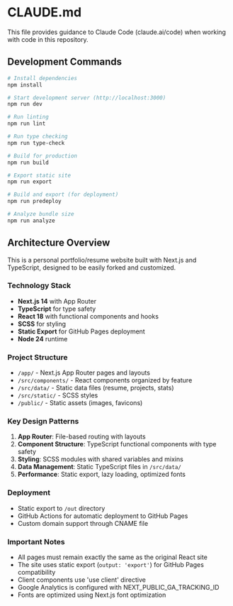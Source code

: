 # CLAUDE.md

This file provides guidance to Claude Code (claude.ai/code) when working with code in this repository.

## Development Commands

```bash
# Install dependencies
npm install

# Start development server (http://localhost:3000)
npm run dev

# Run linting
npm run lint

# Run type checking
npm run type-check

# Build for production
npm run build

# Export static site
npm run export

# Build and export (for deployment)
npm run predeploy

# Analyze bundle size
npm run analyze
```

## Architecture Overview

This is a personal portfolio/resume website built with Next.js and TypeScript, designed to be easily forked and customized.

### Technology Stack
- **Next.js 14** with App Router
- **TypeScript** for type safety
- **React 18** with functional components and hooks
- **SCSS** for styling
- **Static Export** for GitHub Pages deployment
- **Node 24** runtime

### Project Structure
- `/app/` - Next.js App Router pages and layouts
- `/src/components/` - React components organized by feature
- `/src/data/` - Static data files (resume, projects, stats)
- `/src/static/` - SCSS styles
- `/public/` - Static assets (images, favicons)

### Key Design Patterns
1. **App Router**: File-based routing with layouts
2. **Component Structure**: TypeScript functional components with type safety
3. **Styling**: SCSS modules with shared variables and mixins
4. **Data Management**: Static TypeScript files in `/src/data/`
5. **Performance**: Static export, lazy loading, optimized fonts

### Deployment
- Static export to `/out` directory
- GitHub Actions for automatic deployment to GitHub Pages
- Custom domain support through CNAME file

### Important Notes
- All pages must remain exactly the same as the original React site
- The site uses static export (`output: 'export'`) for GitHub Pages compatibility
- Client components use 'use client' directive
- Google Analytics is configured with NEXT_PUBLIC_GA_TRACKING_ID
- Fonts are optimized using Next.js font optimization
